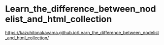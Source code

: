 # Learn_the_difference_between_nodelist_and_html_collection
https://kazuhitonakayama.github.io/Learn_the_difference_between_nodelist_and_html_collection/
